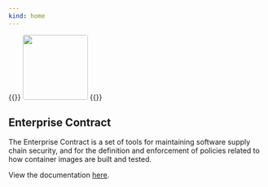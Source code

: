 ```yaml
---
kind: home
---
```


<!-- Todo: This should probably be in the layout somewhere, not embedded here in the markdown -->
{{<rawhtml>}}
<img src="/images/logo.png" style="width: 8rem; height: 8rem; border-radius: 0.25rem;">
{{</rawhtml>}}

## Enterprise Contract

The Enterprise Contract is a set of tools for maintaining software supply chain security, and for the definition and enforcement of policies related to how container images are built and tested.

View the documentation [here](../docs/index.html).
